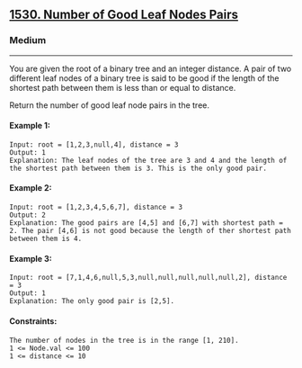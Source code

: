 [1530. Number of Good Leaf Nodes Pairs](https://leetcode.com/problems/number-of-good-leaf-nodes-pairs/?envType=daily-question&envId=2024-07-18)
---------------------------------------------------------------------------------------------------------------------------------------------

### Medium
---------------------------------------------------------------------------------------------------------------------------------------------

You are given the root of a binary tree and an integer distance. A pair of two different leaf nodes of a binary tree is said to be good if the length of the shortest path between them is less than or equal to distance.

Return the number of good leaf node pairs in the tree.

#### Example 1:
```
Input: root = [1,2,3,null,4], distance = 3
Output: 1
Explanation: The leaf nodes of the tree are 3 and 4 and the length of the shortest path between them is 3. This is the only good pair.
```
#### Example 2:
```
Input: root = [1,2,3,4,5,6,7], distance = 3
Output: 2
Explanation: The good pairs are [4,5] and [6,7] with shortest path = 2. The pair [4,6] is not good because the length of ther shortest path between them is 4.
```
#### Example 3:
```
Input: root = [7,1,4,6,null,5,3,null,null,null,null,null,2], distance = 3
Output: 1
Explanation: The only good pair is [2,5].
```
#### Constraints:
```
The number of nodes in the tree is in the range [1, 210].
1 <= Node.val <= 100
1 <= distance <= 10
```
